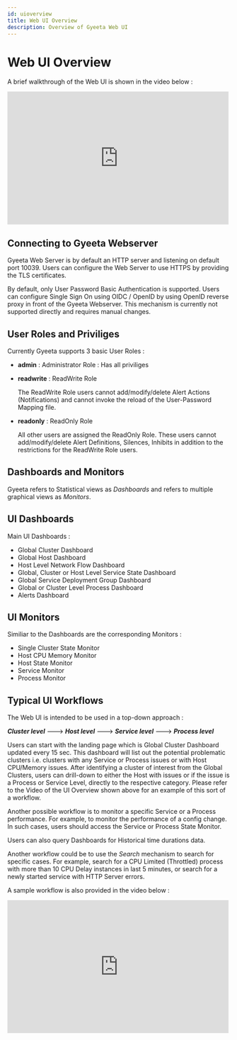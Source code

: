 ```yaml
---
id: uioverview
title: Web UI Overview
description: Overview of Gyeeta Web UI
---
```


# Web UI Overview

A brief walkthrough of the Web UI is shown in the video below :


<iframe width="500px" height="300px" src="https://www.youtube.com/embed/xFsxN8vI64s?rel=0" title="Gyeeta YouTube video player" frameBorder="0" hd="1" allow="fullscreen; accelerometer; autoplay; clipboard-write; encrypted-media; gyroscope; picture-in-picture" allowFullScreen></iframe>



## Connecting to Gyeeta Webserver

Gyeeta Web Server is by default an HTTP server and listening on default port 10039. Users can configure the Web Server to use HTTPS by providing
the TLS certificates. 

By default, only User Password Basic Authentication is supported. Users can configure Single Sign On using OIDC / OpenID by using OpenID reverse proxy
in front of the Gyeeta Webserver. This mechanism is currently not supported directly and requires manual changes.

## User Roles and Priviliges

Currently Gyeeta supports 3 basic User Roles : 

- **admin** : Administrator Role : Has all priviliges

- **readwrite** : ReadWrite Role 

    The ReadWrite Role users cannot add/modify/delete Alert Actions (Notifications) and cannot invoke the reload of the User-Password Mapping file.

- **readonly** : ReadOnly Role

    All other users are assigned the ReadOnly Role. These users cannot add/modify/delete Alert Definitions, Silences, Inhibits in addition to the restrictions
    for the ReadWrite Role users.

## Dashboards and Monitors

Gyeeta refers to Statistical views as *Dashboards* and refers to multiple graphical views as *Monitors*.

## UI Dashboards

Main UI Dashboards :

- Global Cluster Dashboard
- Global Host Dashboard
- Host Level Network Flow Dashboard
- Global, Cluster or Host Level Service State Dashboard
- Global Service Deployment Group Dashboard
- Global or Cluster Level Process Dashboard
- Alerts Dashboard

## UI Monitors

Similiar to the Dashboards are the corresponding Monitors :

- Single Cluster State Monitor
- Host CPU Memory Monitor
- Host State Monitor
- Service Monitor
- Process Monitor 

## Typical UI Workflows

The Web UI is intended to be used in a top-down approach : 

***Cluster level*** ---> ***Host level*** ---> ***Service level*** ---> ***Process level***

Users can start with the landing page which is Global Cluster Dashboard updated every 15 sec. This dashboard will list out the
potential problematic clusters i.e. clusters with any Service or Process issues or with Host CPU/Memory issues.
After identifying a cluster of interest from the Global Clusters, users can drill-down to either the Host with issues or if
the issue is a Process or Service Level, directly to the respective category.
Please refer to the Video of the UI Overview shown above for an example of this sort of a workflow.

Another possible workflow is to monitor a specific Service or a Process performance. For example, to monitor the performance of a config change.
In such cases, users should access the Service or Process State Monitor.

Users can also query Dashboards for Historical time durations data.

Another workflow could be to use the *Search* mechanism to search for specific cases. For example, search for a CPU Limited (Throttled) process
with more than 10 CPU Delay instances in last 5 minutes, or search for a newly started service with HTTP Server errors. 

A sample workflow is also provided in the video below :


<iframe width="500px" height="300px" src="https://www.youtube.com/embed/SubYfXe1mk4?rel=0" title="Gyeeta YouTube video player" frameBorder="0" hd="1" allow="fullscreen; accelerometer; autoplay; clipboard-write; encrypted-media; gyroscope; picture-in-picture" allowFullScreen></iframe>


